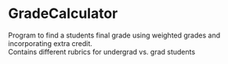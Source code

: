 # GradeCalculator
Program to find a students final grade using weighted grades and incorporating extra credit.  
Contains different rubrics for undergrad vs. grad students
